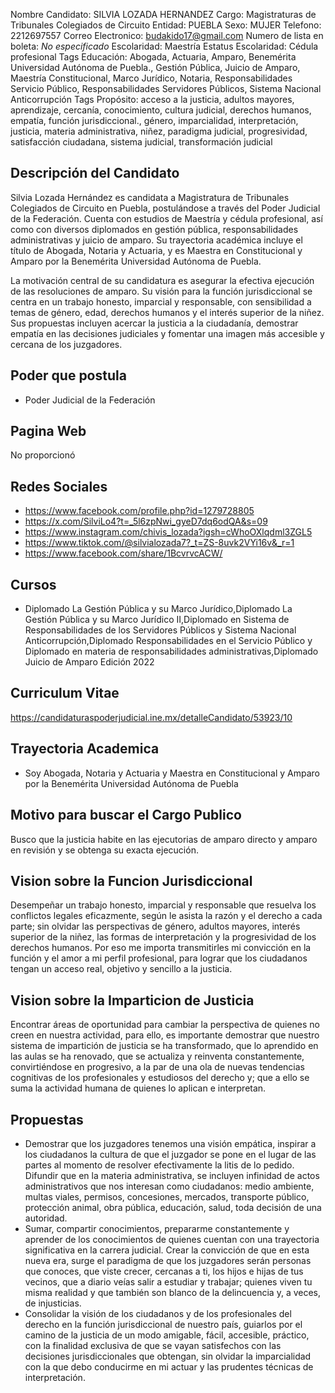 Nombre Candidato: SILVIA LOZADA HERNANDEZ
Cargo: Magistraturas de Tribunales Colegiados de Circuito
Entidad: PUEBLA
Sexo: MUJER
Telefono: 2212697557
Correo Electronico: budakido17@gmail.com
Numero de lista en boleta: *No especificado*
Escolaridad: Maestría
Estatus Escolaridad: Cédula profesional
Tags Educación: Abogada, Actuaria, Amparo, Benemérita Universidad Autónoma de Puebla., Gestión Pública, Juicio de Amparo, Maestría Constitucional, Marco Jurídico, Notaria, Responsabilidades Servicio Público, Responsabilidades Servidores Públicos, Sistema Nacional Anticorrupción
Tags Propósito: acceso a la justicia, adultos mayores, aprendizaje, cercanía, conocimiento, cultura judicial, derechos humanos, empatía, función jurisdiccional., género, imparcialidad, interpretación, justicia, materia administrativa, niñez, paradigma judicial, progresividad, satisfacción ciudadana, sistema judicial, transformación judicial


## Descripción del Candidato 

Silvia Lozada Hernández es candidata a Magistratura de Tribunales Colegiados de Circuito en Puebla, postulándose a través del Poder Judicial de la Federación. Cuenta con estudios de Maestría y cédula profesional, así como con diversos diplomados en gestión pública, responsabilidades administrativas y juicio de amparo. Su trayectoria académica incluye el título de Abogada, Notaria y Actuaria, y es Maestra en Constitucional y Amparo por la Benemérita Universidad Autónoma de Puebla.

La motivación central de su candidatura es asegurar la efectiva ejecución de las resoluciones de amparo. Su visión para la función jurisdiccional se centra en un trabajo honesto, imparcial y responsable, con sensibilidad a temas de género, edad, derechos humanos y el interés superior de la niñez. Sus propuestas incluyen acercar la justicia a la ciudadanía, demostrar empatía en las decisiones judiciales y fomentar una imagen más accesible y cercana de los juzgadores.


## Poder que postula

- Poder Judicial de la Federación


## Pagina Web

No proporcionó


## Redes Sociales

- https://www.facebook.com/profile.php?id=1279728805
- https://x.com/SilviLo4?t=_5l6zpNwi_gyeD7dq6odQA&s=09
- https://www.instagram.com/chivis_lozada?igsh=cWhoOXlqdml3ZGL5
- https://www.tiktok.com/@silvialozada7?_t=ZS-8uvk2VYi16v&_r=1
- https://www.facebook.com/share/1BcvrvcACW/


## Cursos

- Diplomado La Gestión Pública y su Marco Jurídico,Diplomado La Gestión Pública y su Marco Jurídico II,Diplomado en Sistema de Responsabilidades de los Servidores Públicos y Sistema Nacional Anticorrupción,Diplomado Responsabilidades en el Servicio Público y Diplomado en materia de responsabilidades administrativas,Diplomado Juicio de Amparo Edición 2022


## Curriculum Vitae

https://candidaturaspoderjudicial.ine.mx/detalleCandidato/53923/10


## Trayectoria Academica

- Soy Abogada, Notaria y Actuaria y Maestra en Constitucional y Amparo por la Benemérita Universidad Autónoma de Puebla


## Motivo para buscar el Cargo Publico

Busco que la justicia habite en las ejecutorias de amparo directo y amparo en revisión y se obtenga su exacta ejecución.


## Vision sobre la Funcion Jurisdiccional

Desempeñar un trabajo honesto, imparcial y responsable que resuelva los conflictos legales eficazmente, según le asista la razón y el derecho a cada parte; sin olvidar las perspectivas de género, adultos mayores, interés superior de la niñez, las formas de interpretación y la progresividad de los derechos humanos. Por eso me importa transmitirles mi convicción en la función y el amor a mi perfil profesional, para lograr que los ciudadanos tengan un acceso real, objetivo y sencillo a la justicia.


## Vision sobre la Imparticion de Justicia

Encontrar áreas de oportunidad para cambiar la perspectiva de quienes no creen en nuestra actividad, para ello, es importante demostrar que nuestro sistema de impartición de justicia se ha transformado, que lo aprendido en las aulas se ha renovado, que se actualiza y reinventa constantemente, convirtiéndose en progresivo, a la par de una ola de nuevas tendencias cognitivas de los profesionales y estudiosos del derecho y; que a ello se suma la actividad humana de quienes lo aplican e interpretan.


## Propuestas

- Demostrar que los juzgadores tenemos una visión empática, inspirar a los ciudadanos la cultura de que el juzgador se pone en el lugar de las partes al momento de resolver efectivamente la litis de lo pedido. Difundir que en la materia administrativa, se incluyen infinidad de actos administrativos que nos interesan como ciudadanos: medio ambiente, multas viales, permisos, concesiones, mercados, transporte público, protección animal, obra pública, educación, salud, toda decisión de una autoridad.
- Sumar, compartir conocimientos, prepararme constantemente y aprender de los conocimientos de quienes cuentan con una trayectoria significativa en la carrera judicial. Crear la convicción de que en esta nueva era, surge el paradigma de que los juzgadores serán personas que conoces, que viste crecer, cercanas a ti, los hijos e hijas de tus vecinos, que a diario veías salir a estudiar y trabajar; quienes viven tu misma realidad y que también son blanco de la delincuencia y, a veces, de injusticias.
- Consolidar la visión de los ciudadanos y de los profesionales del derecho en la función jurisdiccional de nuestro país, guiarlos por el camino de la justicia de un modo amigable, fácil, accesible, práctico, con la finalidad exclusiva de que se vayan satisfechos con las decisiones jurisdiccionales que obtengan, sin olvidar la imparcialidad con la que debo conducirme en mi actuar y las prudentes técnicas de interpretación.

